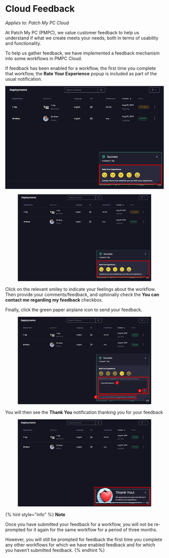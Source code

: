 # Cloud Feedback

_Applies to: Patch My PC Cloud_

At Patch My PC (PMPC), we value customer feedback to help us understand if what we create meets your needs, both in terms of usability and functionality.

To help us gather feedback, we have implemented a feedback mechanism into some workflows in PMPC Cloud.

If feedback has been enabled for a workflow, the first time you complete that workflow, the **Rate Your Experience** popup is included as part of the usual notification.

![alt text](/_images/image%20%282721%29.png)

<figure><img src="/_images/gitbook/image%20%282721%29.png" alt="“Rate Your Experience” notification" width="563"><figcaption></figcaption></figure>

Click on the relevant smiley to indicate your feelings about the workflow. Then provide your comments/feedback, and optionally check the **You can contact me regarding my feedback** checkbox.

Finally, click the green paper airplane icon to send your feedback.

<figure><img src="/_images/gitbook/image%20%282722%29.png" alt="Providing comments and submitting feedback" width="563"><figcaption></figcaption></figure>

You will then see the **Thank You** notification thanking you for your feedback

<figure><img src="/_images/gitbook/image%20%282723%29.png" alt="“Thank You” notification" width="563"><figcaption></figcaption></figure>

{% hint style="info" %}
**Note**

Once you have submitted your feedback for a workflow, you will not be re-prompted for it again for the same workflow for a period of three months.

However, you will still be prompted for feedback the first time you complete any other workflows for which we have enabled feedback and for which you haven’t submitted feedback.
{% endhint %}

